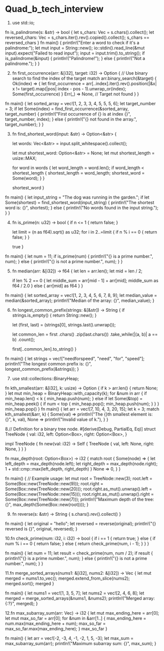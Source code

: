 # Quad_b_tech_interview

1. use std::io;

fn is_palindrome(s: &str) -> bool {
    let s_chars: Vec<char> = s.chars().collect();
    let reversed_chars: Vec<char> = s_chars.iter().rev().copied().collect();
    s_chars == reversed_chars
}
fn main() {
    println!("Enter a word to check if it's a palindrome:");
    let mut input = String::new();
    io::stdin().read_line(&mut input).expect("Failed to read input");
    input = input.trim().to_string();
    if is_palindrome(&input) {
        println!("Palindrome!");
    } else {
        println!("Not a palindrome.");
    }
}


2. fn first_occurrence(arr: &[i32], target: i32) -> Option<usize> {
    // Use binary search to find the index of the target
    match arr.binary_search(&target) {
        Ok(index) => {
            let first_occurrence = arr[..index].iter().rev().position(|&x| x != target).map(|pos| index - pos - 1).unwrap_or(index);
            Some(first_occurrence)
        }
        Err(_) => None, // Target not found
    }
}

fn main() {
    let sorted_array = vec![1, 2, 3, 3, 4, 5, 5, 5, 6];
    let target_number = 3;
    if let Some(index) = find_first_occurrence(&sorted_array, target_number) {
        println!("First occurrence of {} is at index {}", target_number, index);
    } else {
        println!("{} not found in the array.", target_number);
    }
}


3.  fn find_shortest_word(input: &str) -> Option<&str> {
    
    let words: Vec<&str> = input.split_whitespace().collect();

    
    let mut shortest_word: Option<&str> = None;
    let mut shortest_length = usize::MAX;

    for word in words {
        let word_length = word.len();
        if word_length < shortest_length {
            shortest_length = word_length;
            shortest_word = Some(word);
        }
    }

    shortest_word
}

fn main() {
    let input_string = "The dog was running in the garden.";
    if let Some(shortest) = find_shortest_word(input_string) {
        println!("The shortest word is: {}", shortest);
    } else {
        println!("No words found in the input string.");
    }
}



4. fn is_prime(n: u32) -> bool {
    if n <= 1 {
        return false;
    }


    let limit = (n as f64).sqrt() as u32;
    for i in 2..=limit {
        if n % i == 0 {
            return false;
        }
    }

    true
}

fn main() {
    let num = 11;
    if is_prime(num) {
        println!("{} is a prime number.", num);
    } else {
        println!("{} is not a prime number.", num);
    }
}



5. fn median(arr: &[i32]) -> f64 {
    let len = arr.len();
    let mid = len / 2;

    if len % 2 == 0 {
        let middle_sum = arr[mid - 1] + arr[mid];
        middle_sum as f64 / 2.0
    } else {
        arr[mid] as f64
    }
}

fn main() {
    let sorted_array = vec![1, 2, 3, 4, 5, 6, 7, 8, 9];
    let median_value = median(&sorted_array);
    println!("Median of the array: {}", median_value);
}


6. fn longest_common_prefix(strings: &[&str]) -> String {
    if strings.is_empty() {
        return String::new();
    }

    let (first, last) = (strings[0], strings.last().unwrap());

    let common_len = first
        .chars()
        .zip(last.chars())
        .take_while(|(a, b)| a == b)
        .count();

    first[..common_len].to_string()
}

fn main() {
    let strings = vec!["needforspeed", "need", "for", "speed"];
    println!("The longest common prefix is: {}", longest_common_prefix(&strings));
}


7. use std::collections::BinaryHeap;

fn kth_smallest(arr: &[i32], k: usize) -> Option<i32> {
    if k > arr.len() {
        return None;
    }
    let mut min_heap = BinaryHeap::with_capacity(k);
    for &num in arr {
        if min_heap.len() < k {
            min_heap.push(num);
        } else if let Some(&top) = min_heap.peek() {
            if num < top {
                min_heap.pop();
                min_heap.push(num);
            }
        }
    }
    min_heap.pop()
}
fn main() {
    let arr = vec![7, 10, 4, 3, 20, 15];
    let k = 3;
    match kth_smallest(&arr, k) {
        Some(val) => println!("The {}th smallest element is: {}", k, val),
        None => println!("Invalid value of k."),
    }
}


8.// Definition for a binary tree node.
#[derive(Debug, PartialEq, Eq)]
struct TreeNode {
    val: i32,
    left: Option<Box<TreeNode>>,
    right: Option<Box<TreeNode>>,
}

impl TreeNode {
    fn new(val: i32) -> Self {
        TreeNode {
            val,
            left: None,
            right: None,
        }
    }
}

fn max_depth(root: Option<Box<TreeNode>>) -> i32 {
    match root {
        Some(node) => {
            let left_depth = max_depth(node.left);
            let right_depth = max_depth(node.right);
            1 + std::cmp::max(left_depth, right_depth)
        }
        None => 0,
    }
}

fn main() {
    // Example usage:
    let mut root = TreeNode::new(3);
    root.left = Some(Box::new(TreeNode::new(9)));
    root.right = Some(Box::new(TreeNode::new(20)));
    root.right.as_mut().unwrap().left = Some(Box::new(TreeNode::new(15)));
    root.right.as_mut().unwrap().right = Some(Box::new(TreeNode::new(7)));
    println!("Maximum depth of the tree: {}", max_depth(Some(Box::new(root))));
}


9. fn reverse(s: &str) -> String {
    s.chars().rev().collect()
}

fn main() {
    let original = "hello";
    let reversed = reverse(original);
    println!("{} reversed is {}", original, reversed);
}


10.fn check_prime(num: i32, i: i32) -> bool {
    if i == 1 {
        return true;
    } else {
        if num % i == 0 {
            return false;
        } else {
            return check_prime(num, i - 1);
        }
    }
}

fn main() {
    let num = 11;
    let result = check_prime(num, num / 2);
    if result {
        println!("{} is a prime number.", num);
    } else {
        println!("{} is not a prime number.", num);
    }
}


11.fn merge_sorted_arrays(nums1: &[i32], nums2: &[i32]) -> Vec<i32> {
    let mut merged = nums1.to_vec();
    merged.extend_from_slice(nums2);
    merged.sort();
    merged
}

fn main() {
    let nums1 = vec![1, 3, 5, 7];
    let nums2 = vec![2, 4, 6, 8];
    let merged = merge_sorted_arrays(&nums1, &nums2);
    println!("Merged array: {:?}", merged);
}


12.fn max_subarray_sum(arr: Vec<i32>) -> i32 {
    let mut max_ending_here = arr[0];
    let mut max_so_far = arr[0];
    for &num in &arr[1..] {
        max_ending_here = num.max(max_ending_here + num);
        max_so_far = max_so_far.max(max_ending_here);
    }
    max_so_far
}

fn main() {
    let arr = vec![-2, -3, 4, -1, -2, 1, 5, -3];
    let max_sum = max_subarray_sum(arr);
    println!("Maximum subarray sum: {}", max_sum);
}

